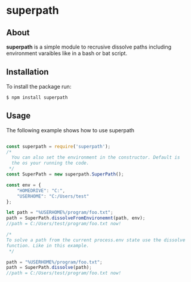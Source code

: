# superpath

## About

**superpath** is a simple module to recrusive dissolve paths including
environment varaibles like in a bash or bat script.

## Installation

To install the package run:

    $ npm install superpath
    
## Usage

The following example shows how to use superpath

```javascript

const superpath = require('superpath');
/*
  You can also set the environment in the constructor. Default is
  the os your running the code.
 */
const SuperPath = new superpath.SuperPath();

const env = {
    "HOMEDRIVE": "C:",
    "USERHOME": "C:/Users/test"
};

let path = "%USERHOME%/program/foo.txt";
path = SuperPath.dissolveFromEnvironemnt(path, env);
//path = C:/Users/test/program/foo.txt now!

/*
To solve a path from the current process.env state use the dissolve
function. Like in this example.
 */

path = "%USERHOME%/program/foo.txt";
path = SuperPath.dissolve(path);
//path = C:/Users/test/program/foo.txt now!

```